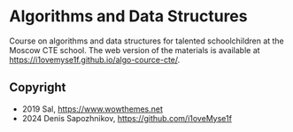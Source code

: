 # Algorithms and Data Structures

Course on algorithms and data structures for talented schoolchildren at the Moscow CTE school. The web version of the materials is available at <https://i1ovemyse1f.github.io/algo-cource-cte/>.

## Copyright

* 2019 Sal, <https://www.wowthemes.net>
* 2024 Denis Sapozhnikov, <https://github.com/i1oveMyse1f>
